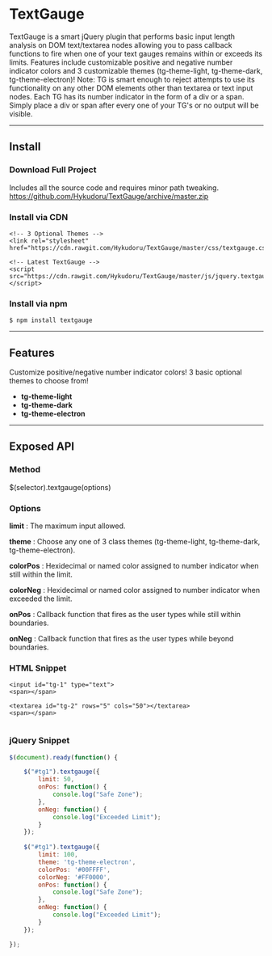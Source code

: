 # TextGauge
TextGauge is a smart jQuery plugin that performs basic input length analysis on
DOM text/textarea nodes allowing you to pass callback functions to fire when one
of your text gauges remains within or exceeds its limits. Features include
customizable positive and negative number indicator colors and 3 customizable themes
(tg-theme-light, tg-theme-dark, tg-theme-electron)! Note: TG is smart enough to
reject attempts to use its functionality on any other DOM elements other than textarea
or text input nodes. Each TG has its number indicator in the form of a div or a span.
Simply place a div or span after every one of your TG's or no output will be visible.

---
## Install

### Download Full Project
Includes all the source code and requires minor path tweaking.
https://github.com/Hykudoru/TextGauge/archive/master.zip

### Install via CDN
```
<!-- 3 Optional Themes -->
<link rel="stylesheet" href="https://cdn.rawgit.com/Hykudoru/TextGauge/master/css/textgauge.css">
```
```
<!-- Latest TextGauge -->
<script src="https://cdn.rawgit.com/Hykudoru/TextGauge/master/js/jquery.textgauge.js"></script>
```

### Install via npm
```
$ npm install textgauge
```
---
## Features

Customize positive/negative number indicator colors! 
3 basic optional themes to choose from!
- **tg-theme-light**
- **tg-theme-dark**
- **tg-theme-electron**
---
## Exposed API

### Method
$(selector).textgauge(options)

### Options
**limit** : The maximum input allowed.

**theme** : Choose any one of 3 class themes (tg-theme-light, tg-theme-dark, tg-theme-electron).

**colorPos** : Hexidecimal or named color assigned to number indicator when still within the limit.

**colorNeg** : Hexidecimal or named color assigned to number indicator when exceeded the limit.

**onPos** : Callback function that fires as the user types while still within boundaries.

**onNeg** : Callback function that fires as the user types while beyond boundaries.

### HTML Snippet
```
<input id="tg-1" type="text">
<span></span>

<textarea id="tg-2" rows="5" cols="50"></textarea>
<span></span>


```
### jQuery Snippet
```javascript
$(document).ready(function() {

	$("#tg1").textgauge({
		limit: 50,
		onPos: function() {
			console.log("Safe Zone");
		},
		onNeg: function() {
			console.log("Exceeded Limit");
		}
	});
	
	$("#tg1").textgauge({
		limit: 100,
		theme: 'tg-theme-electron',
		colorPos: '#00FFFF',
		colorNeg: '#FF0000',
		onPos: function() {
			console.log("Safe Zone");
		},
		onNeg: function() {
			console.log("Exceeded Limit");
		}
	});

});
```
